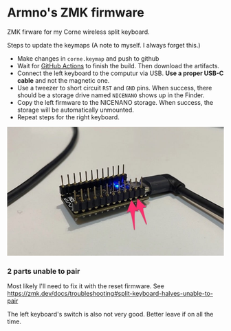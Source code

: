 # Armno's ZMK firmware

ZMK firware for my Corne wireless split keyboard.

Steps to update the keymaps (A note to myself. I always forget this.)

- Make changes in `corne.keymap` and push to github
- Wait for [GitHub Actions](https://github.com/armno/zmk-config/actions) to finish the build. Then download the artifacts.
- Connect the left keyboard to the computur via USB. **Use a proper USB-C cable** and not the magnetic one.
- Use a tweezer to short circuit `RST` and `GND` pins. When success, there should be a storage drive named `NICENANO` shows up in the Finder.
- Copy the left firmware to the NICENANO storage. When success, the storage will be automatically unmounted.
- Repeat steps for the right keyboard.

![pins](./pins.jpg)

### 2 parts unable to pair

Most likely I'll need to fix it with the reset firmware. See https://zmk.dev/docs/troubleshooting#split-keyboard-halves-unable-to-pair

The left keyboard's switch is also not very good. Better leave if on all the time.
